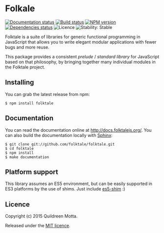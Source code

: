 Folkale
=======

[![Documentation status](https://readthedocs.org/projects/folktalegithubio/badge/?version=latest&style=flat-square)](https://docs.folktalejs.org/)
[![Build status](https://img.shields.io/travis/folktale/folktale/master.svg?style=flat-square)](https://travis-ci.org/folktale/folktale)
[![NPM version](https://img.shields.io/npm/v/folktale.svg?style=flat-square)](https://npmjs.org/package/folktale)
[![Dependencies status](https://img.shields.io/david/folktale/folktale.svg?style=flat-square)](https://david-dm.org/folktale/folktale)
![Licence](https://img.shields.io/npm/l/folktale.svg?style=flat-square&label=licence)
![Stability: Stable](https://img.shields.io/badge/stability-stable-green.svg?style=flat-square)

Folktale is a suite of libraries for generic functional programming in
JavaScript that allows you to write elegant modular applications with fewer bugs
and more reuse.

This package provides a consistent *prelude* / *standard library* for JavaScript
based on that philosophy, by bringing together many individual modules in the
Folktale project.

## Installing

You can grab the latest release from npm:

    $ npm install folktale


## Documentation

You can read the documentation online at http://docs.folktalejs.org/. You can
also build the documentation locally with [Sphinx][]:

    $ git clone git://github.com/folktale/folktale.git
    $ cd folktale
    $ npm install
    $ make documentation

## Platform support

This library assumes an ES5 environment, but can be easily supported in ES3
platforms by the use of shims. Just include [es5-shim][] :)


## Licence

Copyright (c) 2015 Quildreen Motta.

Released under the [MIT licence](https://github.com/folktale/folktale/blob/master/LICENCE).

<!-- links -->
[es5-shim]: https://github.com/kriskowal/es5-shim
[Sphinx]: http://sphinx-doc.org/
